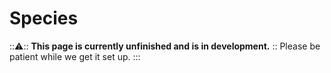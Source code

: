# Species

:::warning:::
  **This page is currently unfinished and is in development.**
  :: Please be patient while we get it set up.
:::